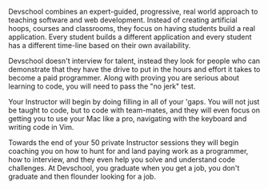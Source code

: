 Devschool combines an expert-guided, progressive, real world approach to
teaching software and web development. Instead of creating artificial
hoops, courses and classrooms, they focus on having students build a real
application. Every student builds a different application and every student
has a different time-line based on their own availability.

Devschool doesn't interview for talent, instead they look for people who
can demonstrate that they have the drive to put in the hours and effort it
takes to become a paid programmer. Along with proving you are serious about
learning to code, you will need to pass the "no jerk" test.

Your Instructor will begin by doing filling in all of your 'gaps. You will
not just be taught to code, but to code with team-mates, and they will even
focus on getting you to use your Mac like a pro, navigating with the
keyboard and writing code in Vim.

Towards the end of your 50 private Instructor sessions they will begin
coaching you on how to hunt for and land paying work as a programmer, how
to interview, and they even help you solve and understand code challenges.
At Devschool, you graduate when you get a job, you don't graduate and then
flounder looking for a job.
